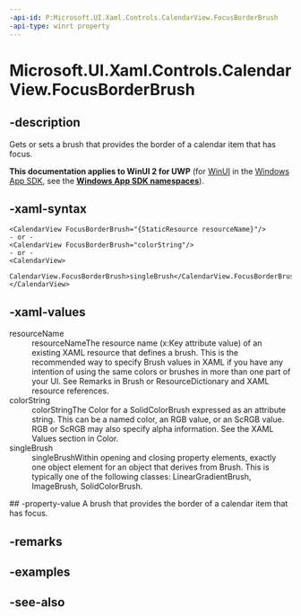 ```yaml
---
-api-id: P:Microsoft.UI.Xaml.Controls.CalendarView.FocusBorderBrush
-api-type: winrt property
---
```


<!-- Property syntax
public Windows.UI.Xaml.Media.Brush FocusBorderBrush { get;  set; }
-->

# Microsoft.UI.Xaml.Controls.CalendarView.FocusBorderBrush

## -description
Gets or sets a brush that provides the border of a calendar item that has focus.

**This documentation applies to WinUI 2 for UWP** (for [WinUI](/windows/apps/winui/winui3/) in the [Windows App SDK](/windows/apps/windows-app-sdk/), see the **[Windows App SDK namespaces](/windows/windows-app-sdk/api/winrt/)**).

## -xaml-syntax
```xaml
<CalendarView FocusBorderBrush="{StaticResource resourceName}"/>
- or -
<CalendarView FocusBorderBrush="colorString"/>
- or -
<CalendarView>
  CalendarView.FocusBorderBrush>singleBrush</CalendarView.FocusBorderBrush>
</CalendarView>

```


## -xaml-values
<dl><dt>resourceName</dt><dd>resourceNameThe resource name (x:Key attribute value) of an existing XAML resource that defines a brush. This is the recommended way to specify Brush values in XAML if you have any intention of using the same colors or brushes in more than one part of your UI. See Remarks in Brush or ResourceDictionary and XAML resource references.</dd>
<dt>colorString</dt><dd>colorStringThe Color for a SolidColorBrush expressed as an attribute string. This can be a named color, an RGB value, or an ScRGB value. RGB or ScRGB may also specify alpha information. See the XAML Values section in Color.</dd>
<dt>singleBrush</dt><dd>singleBrushWithin opening and closing property elements, exactly one object element for an object that derives from Brush. This is typically one of the following classes: LinearGradientBrush, ImageBrush, SolidColorBrush.</dd>
</dl>
## -property-value
A brush that provides the border of a calendar item that has focus.

## -remarks

## -examples

## -see-also
